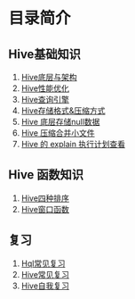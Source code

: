 # 目录简介

## Hive基础知识
1. <a href="https://github.com/shuainuo/DATA-WAERHOUSE/blob/main/Hive/Hive%E5%BA%95%E5%B1%82%E4%B8%8E%E6%9E%B6%E6%9E%84.md" target="_blank">Hive底层与架构</a>
2. <a href="https://github.com/shuainuo/DATA-WAERHOUSE/blob/main/Hive/Hive%E6%80%A7%E8%83%BD%E4%BC%98%E5%8C%96.md" target="_blank">Hive性能优化</a>
3. <a href="https://github.com/shuainuo/DATA-WAERHOUSE/blob/main/Hive/Hive%E6%9F%A5%E8%AF%A2%E5%BC%95%E6%93%8E.md" target="_blank">Hive查询引擎</a>
4. <a href="https://github.com/shuainuo/DATA-WAERHOUSE/blob/main/Hive/Hive%E5%AD%98%E5%82%A8%E6%A0%BC%E5%BC%8F%26%E5%8E%8B%E7%BC%A9%E6%96%B9%E5%BC%8F.md" target="_blank">Hive存储格式&压缩方式</a>
5. <a href="https://github.com/shuainuo/DATA-WAERHOUSE/blob/main/Hive/Hive%E5%BA%95%E5%B1%82%E5%AD%98%E5%82%A8null.md" target="_blank">Hive 底层存储null数据</a>
6. <a href="https://github.com/shuainuo/DATA-WAERHOUSE/blob/main/Hive/Hive%E5%8E%8B%E7%BC%A9%E5%90%88%E5%B9%B6%E5%B0%8F%E6%96%87%E4%BB%B6.md" target="_blank">Hive 压缩合并小文件</a>
6. <a href="https://github.com/shuainuo/DATA-WAERHOUSE/blob/main/Hive/Hive%E7%9A%84explain%E6%89%A7%E8%A1%8C%E8%AE%A1%E5%88%92%E8%AF%A6%E8%A7%A3.md" target="_blank">Hive 的 explain 执行计划查看</a>

## Hive 函数知识
1. <a href="https://github.com/shuainuo/DATA-WAERHOUSE/blob/main/Hive/Hive%E5%9B%9B%E7%A7%8D%E6%8E%92%E5%BA%8F.md" target="_blank">Hive四种排序</a>
2. <a href="https://github.com/shuainuo/DATA-WAERHOUSE/blob/main/Hive/Hive%E7%AA%97%E5%8F%A3%E5%87%BD%E6%95%B0.md" target="_blank">Hive窗口函数</a>
## 复习
1. <a href="https://github.com/shuainuo/DATA-WAERHOUSE/blob/main/Hive/Sql%E9%9D%A2%E7%BB%8F.md" target="_blank">Hql常见复习</a>
2. <a href="https://github.com/shuainuo/DATA-WAERHOUSE/blob/main/Hive/Hive%E9%9D%A2%E7%BB%8F.md" target="_blank">Hive常见复习</a>
3. <a href="https://github.com/shuainuo/DATA-WAERHOUSE/blob/main/Hive/Hive%E8%87%AA%E6%88%91%E6%80%BB%E7%BB%93.md" target="_blank">Hive自我复习</a>